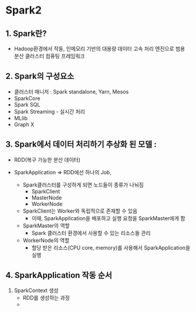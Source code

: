 # Spark2

## 1. Spark란?

- Hadoop환경에서 작동, 인메모리 기반의 대용량 데이터 고속 처리 엔진으로 범용 분산 클러스터 컴퓨팅 프레임워크



## 2. Spark의 구성요소

- 클러스터 매니저 : Spark standalone, Yarn, Mesos
- SparkCore 
- Spark SQL
- Spark Streaming - 실시간 처리
- MLlib
- Graph X



## 3. Spark에서 데이터 처리하기 추상화 된 모델 :

- RDD(복구 가능한 분산 데이터)

- SparkApplication => RDD에선 하나의 Job, 
  - Spark클러스터를 구성하게 되면 노드들이 종류가 나눠짐
    - SparkClient
    - MasterNode
    - WorkerNode
  - SparkClient는 Worker와 독립적으로 존재할 수 있음
    - 이때, SparkApplication을 배포하고 실행 요청을 SparkMaster에게 함
  - SparkMaster의 역할
    - Spark 클러스터 환경에서 사용할 수 있는 리소스들 관리
  - WorkerNode의 역할
    - 할당 받은 리소스(CPU core, memory)를 사용해서 SparkApplication을 실행



## 4. SparkApplication 작동 순서

1. SparkContext 생성
   - RDD를 생성하는 과정
   - 